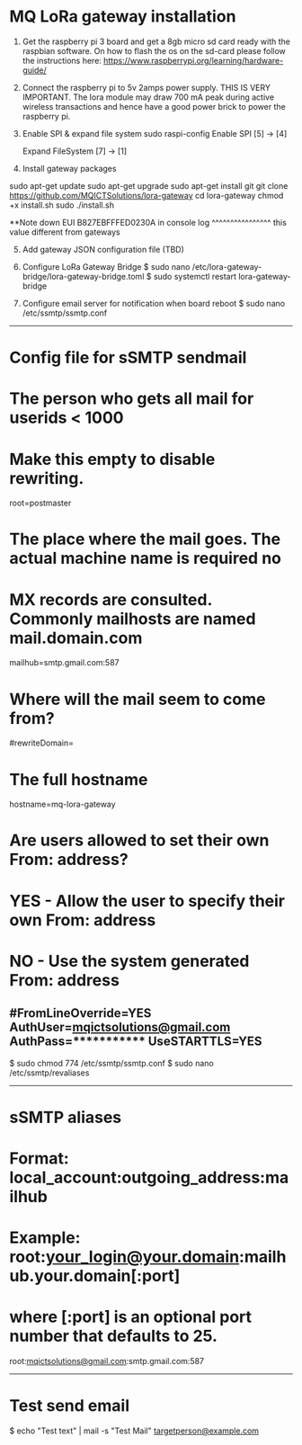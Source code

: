 # MQ LoRa gateway installation

1) Get the raspberry pi 3 board and get a 8gb micro sd card ready with the raspbian software.
On how to flash the os on the sd-card please follow the instructions here: https://www.raspberrypi.org/learning/hardware-guide/

2) Connect the raspberry pi to 5v 2amps power supply. THIS IS VERY IMPORTANT. The lora module may draw 700 mA peak during active wireless transactions and hence have a good power brick to power the raspberry pi.

3) Enable SPI & expand file system
sudo raspi-config
	Enable SPI
		[5] -> [4]

	Expand FileSystem
		[7] -> [1] 
		
4) Install gateway packages

sudo apt-get update
sudo apt-get upgrade
sudo apt-get install git
git clone https://github.com/MQICTSolutions/lora-gateway
cd lora-gateway
chmod +x install.sh
sudo ./install.sh

**Note down EUI B827EBFFFED0230A in console log
			  ^^^^^^^^^^^^^^^^ this value different from gateways

5) Add gateway JSON configuration file (TBD)
			  
6) Configure LoRa Gateway Bridge
$ sudo nano /etc/lora-gateway-bridge/lora-gateway-bridge.toml
$ sudo systemctl restart lora-gateway-bridge

7) Configure email server for notification when board reboot
$ sudo nano /etc/ssmtp/ssmtp.conf

-----------------------------------------------------------------------------
# Config file for sSMTP sendmail
#
# The person who gets all mail for userids < 1000
# Make this empty to disable rewriting.
root=postmaster

# The place where the mail goes. The actual machine name is required no
# MX records are consulted. Commonly mailhosts are named mail.domain.com
mailhub=smtp.gmail.com:587

# Where will the mail seem to come from?
#rewriteDomain=

# The full hostname
hostname=mq-lora-gateway

# Are users allowed to set their own From: address?
# YES - Allow the user to specify their own From: address
# NO - Use the system generated From: address
#FromLineOverride=YES
AuthUser=mqictsolutions@gmail.com
AuthPass=***********
UseSTARTTLS=YES
-----------------------------------------------------------------------------
$ sudo chmod 774 /etc/ssmtp/ssmtp.conf
$ sudo nano /etc/ssmtp/revaliases

-----------------------------------------------------------------------------

# sSMTP aliases
#
# Format:       local_account:outgoing_address:mailhub
#
# Example: root:your_login@your.domain:mailhub.your.domain[:port]
# where [:port] is an optional port number that defaults to 25.
root:mqictsolutions@gmail.com:smtp.gmail.com:587

-----------------------------------------------------------------------------

# Test send email
$ echo "Test text" | mail -s "Test Mail" targetperson@example.com

